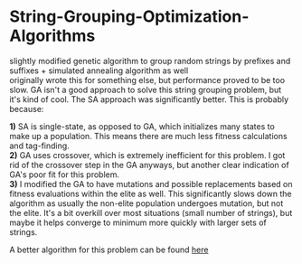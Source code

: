 # String-Grouping-Optimization-Algorithms
slightly modified genetic algorithm to group random strings by prefixes and suffixes + simulated annealing algorithm as well \
originally wrote this for something else, but performance proved to be too slow. GA isn't a good approach to solve this string grouping problem, but it's kind of cool. The SA approach was significantly better. This is probably because: 

**1)** SA is single-state, as opposed to GA, which initializes many states to make up a population. This means there are much less fitness calculations and tag-finding. \
**2)** GA uses crossover, which is extremely inefficient for this problem. I got rid of the crossover step in the GA anyways, but another clear indication of GA's poor fit for this problem. \
**3)** I modified the GA to have mutations and possible replacements based on fitness evaluations within the elite as well. This significantly slows down the algorithm as usually the non-elite population undergoes mutation, but not the elite. It's a bit overkill over most situations (small number of strings), but maybe it helps converge to minimum more quickly with larger sets of strings.

A better algorithm for this problem can be found [here](https://www.github.com/camelwater/strings-grouping-algorithm)
